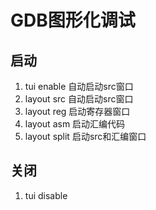 <!--
 * @Author: Outsider
 * @Date: 2022-05-11 21:00:12
 * @LastEditors: Outsider
 * @LastEditTime: 2022-05-11 21:02:28
 * @Description: In User Settings Edit
 * @FilePath: \Notes\GCC\Gdb\Gui.md
-->
# GDB图形化调试

## 启动
1. tui enable  自动启动src窗口
2. layout src  自动启动src窗口
3. layout reg  启动寄存器窗口
4. layout asm  启动汇编代码
5. layout split  启动src和汇编窗口

## 关闭
1. tui disable